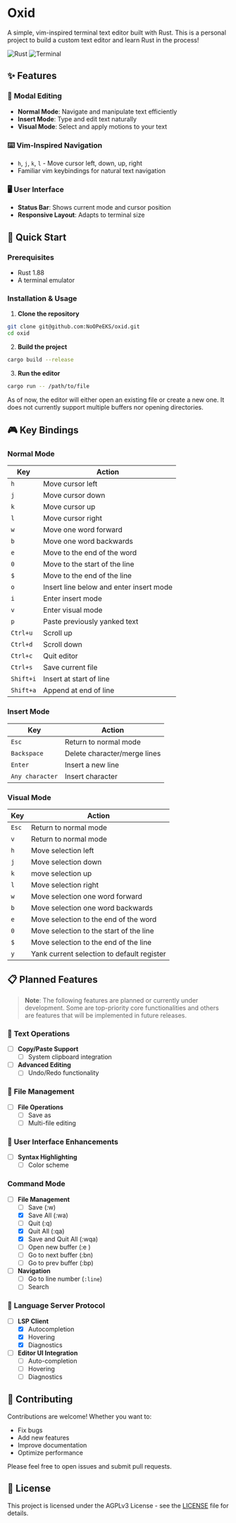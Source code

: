 # Oxid

A simple, vim-inspired terminal text editor built with Rust. This is a personal project to build a custom text editor and learn Rust in the process!

![Rust](https://img.shields.io/badge/rust-%23000000.svg?style=for-the-badge&logo=rust&logoColor=white)
![Terminal](https://img.shields.io/badge/terminal%20based-4D4D4D?style=for-the-badge&logo=windows-terminal&logoColor=white)

## ✨ Features

### 🎯 **Modal Editing**
- **Normal Mode**: Navigate and manipulate text efficiently
- **Insert Mode**: Type and edit text naturally
- **Visual Mode**: Select and apply motions to your text

### ⌨️ **Vim-Inspired Navigation**
- `h`, `j`, `k`, `l` - Move cursor left, down, up, right
- Familiar vim keybindings for natural text navigation

### 🖥️ **User Interface**
- **Status Bar**: Shows current mode and cursor position
- **Responsive Layout**: Adapts to terminal size

## 🚀 Quick Start

### Prerequisites
- Rust 1.88
- A terminal emulator

### Installation & Usage

1. **Clone the repository**
```bash
git clone git@github.com:NoOPeEKS/oxid.git
cd oxid
```

2. **Build the project**
```bash
cargo build --release
```

3. **Run the editor**
```bash
cargo run -- /path/to/file
```
As of now, the editor will either open an existing file or create a new one. It does not currently support multiple buffers nor opening directories.

## 🎮 Key Bindings

### Normal Mode
| Key | Action |
|-----|--------|
| `h` | Move cursor left |
| `j` | Move cursor down |
| `k` | Move cursor up |
| `l` | Move cursor right |
| `w` | Move one word forward |
| `b` | Move one word backwards |
| `e` | Move to the end of the word |
| `0` | Move to the start of the line |
| `$` | Move to the end of the line |
| `o` | Insert line below and enter insert mode |
| `i` | Enter insert mode |
| `v` | Enter visual mode |
| `p` | Paste previously yanked text |
| `Ctrl+u` | Scroll up |
| `Ctrl+d` | Scroll down |
| `Ctrl+c` | Quit editor |
| `Ctrl+s` | Save current file |
| `Shift+i` | Insert at start of line |
| `Shift+a` | Append at end of line |

### Insert Mode
| Key | Action |
|-----|--------|
| `Esc` | Return to normal mode |
| `Backspace` | Delete character/merge lines |
| `Enter` | Insert a new line |
| `Any character` | Insert character |

### Visual Mode
| Key | Action |
|-----|--------|
| `Esc` | Return to normal mode |
| `v` | Return to normal mode |
| `h` | Move selection left |
| `j` | Move selection down |
| `k` | move selection up |
| `l` | Move selection right |
| `w` | Move selection one word forward |
| `b` | Move selection one word backwards |
| `e` | Move selection to the end of the word |
| `0` | Move selection to the start of the line |
| `$` | Move selection to the end of the line |
| `y` | Yank current selection to default register |

## 📋 Planned Features

> **Note**: The following features are planned or currently under development. Some are top-priority core functionalities and others are features that will be implemented in future releases.

### 🔧 **Text Operations**
- [ ] **Copy/Paste Support**
  - [ ] System clipboard integration
- [ ] **Advanced Editing**
  - [ ] Undo/Redo functionality

### 📁 **File Management**
- [ ] **File Operations**
  - [ ] Save as
  - [ ] Multi-file editing

### 🎨 **User Interface Enhancements**
- [ ] **Syntax Highlighting**
  - [ ] Color scheme

### **Command Mode**
- [ ] **File Management**
    - [ ] Save (:w)
    - [x] Save All (:wa)
    - [ ] Quit (:q)
    - [x] Quit All (:qa)
    - [x] Save and Quit All (:wqa)
    - [ ] Open new buffer (:e <file>)
    - [ ] Go to next buffer (:bn)
    - [ ] Go to prev buffer (:bp)
- [ ] **Navigation**
  - [ ] Go to line number (`:line`)
  - [ ] Search

### 🧩 **Language Server Protocol**
- [ ] **LSP Client**
  - [x] Autocompletion
  - [x] Hovering
  - [x] Diagnostics
- [ ] **Editor UI Integration**
  - [ ] Auto-completion
  - [ ] Hovering
  - [ ] Diagnostics

## 🤝 Contributing

Contributions are welcome! Whether you want to:
- Fix bugs
- Add new features
- Improve documentation
- Optimize performance

Please feel free to open issues and submit pull requests.

## 📄 License

This project is licensed under the AGPLv3 License - see the [LICENSE](LICENSE) file for details.
